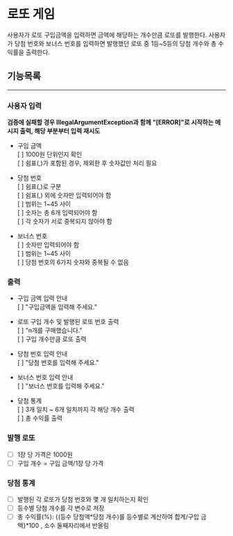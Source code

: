# 로또 게임
사용자가 로또 구입금액을 입력하면 금액에 해당하는 개수만큼 로또를 발행한다.
사용자가 당첨 번호와 보너스 번호를 입력하면 발행했던 로또 중 1등~5등의 당첨 개수와 총 수익률을 출력한다.

## 기능목록
---
  
### 사용자 입력
  
**검증에 실패할 경우 IllegalArgumentException과 함께 "[ERROR]"로 시작하는 메시지 출력, 해당 부분부터 입력 재시도**
  
- 구입 금액  
[ ] 1000원 단위인지 확인  
[ ] 쉼표(,)가 포함된 경우, 제외한 후 숫자값만 처리 필요  
  
- 당첨 번호  
[ ] 쉼표(,)로 구분  
[ ] 쉼표(,) 외에 숫자만 입력되어야 함  
[ ] 범위는 1~45 사이  
[ ] 숫자는 총 6개 입력되어야 함  
[ ] 각 숫자가 서로 중복되지 않아야 함
  
- 보너스 번호  
[ ] 숫자만 입력되어야 함  
[ ] 범위는 1~45 사이  
[ ] 당첨 번호의 6가지 숫자와 중복될 수 없음  
  
### 출력

- 구입 금액 입력 안내  
[ ] "구입금액을 입력해 주세요."  
  
- 로또 구입 개수 및 발행된 로또 번호 출력  
[ ] "n개를 구매했습니다."  
[ ] 구입 개수만큼 로또 출력  
  
- 당첨 번호 입력 안내  
[ ] "당첨 번호를 입력해 주세요."  
  
- 보너스 번호 입력 안내  
[ ] "보너스 번호를 입력해 주세요."  
  
- 당첨 통계  
[ ] 3개 일치 ~ 6개 일치까지 각 해당 개수 출력  
[ ] 총 수익률 출력  
  
### 발행 로또

- [ ] 1장 당 가격은 1000원
- [ ] 구입 개수 = 구입 금액/1장 당 가격

### 당첨 통계

- [ ] 발행된 각 로또가 당첨 번호와 몇 개 일치하는지 확인
- [ ] 등수별 당첨 개수를 각 변수로 저장
- [ ] 총 수익률(%): {(등수 당첨액*당첨 개수)를 등수별로 계산하여 합계/구입 금액}*100 , 소수 둘째자리에서 반올림